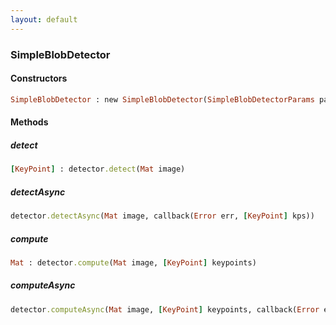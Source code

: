 ```yaml
---
layout: default
---
```


###  SimpleBlobDetector

<a name="constructors"></a>

####  Constructors
``` ruby
SimpleBlobDetector : new SimpleBlobDetector(SimpleBlobDetectorParams params)
```
####  Methods

<a name="detect"></a>

#####  detect
``` ruby
[KeyPoint] : detector.detect(Mat image)
```

<a name="detectAsync"></a>

#####  detectAsync
``` ruby
detector.detectAsync(Mat image, callback(Error err, [KeyPoint] kps))
```

<a name="compute"></a>

#####  compute
``` ruby
Mat : detector.compute(Mat image, [KeyPoint] keypoints)
```

<a name="computeAsync"></a>

#####  computeAsync
``` ruby
detector.computeAsync(Mat image, [KeyPoint] keypoints, callback(Error err, Mat descriptors))
```